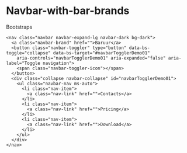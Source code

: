 # Navbar-with-bar-brands
Bootstraps 

<!-- Nav Bar -->
    <nav class="navbar navbar-expand-lg navbar-dark bg-dark">
      <a class="navbar-brand" href="">Baruur</a>
      <button class="navbar-toggler" type="button" data-bs-toggle="collapse" data-bs-target="#navbarTogglerDemo01"
        aria-controls="navbarTogglerDemo01" aria-expanded="false" aria-label="Toggle navigation">
        <span class="navbar-toggler-icon"></span>
      </button>
      <div class="collapse navbar-collapse" id="navbarTogglerDemo01">
        <ul class="navbar-nav ms-auto">
          <li class="nav-item">
            <a class="nav-link" href="">Contacts</a>
          </li>
          <li class="nav-item">
            <a class="nav-link" href="">Pricing</a>
          </li>
          <li class="nav-item">
            <a class="nav-link" href="">Download</a>
          </li>
        </ul>
      </div>
    </nav>

